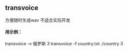 ## transvoice

方便随时生成wav
不适合实际开发

#### 用示例：
transvoice -v 俄罗斯 3
transvoice -f country.txt ./country 3